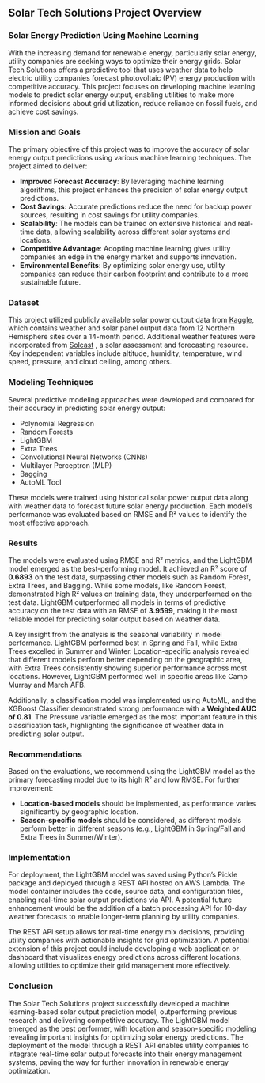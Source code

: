 ## Solar Tech Solutions Project Overview

### Solar Energy Prediction Using Machine Learning

With the increasing demand for renewable energy, particularly solar energy, utility companies are seeking ways to optimize their energy grids. Solar Tech Solutions offers a predictive tool that uses weather data to help electric utility companies forecast photovoltaic (PV) energy production with competitive accuracy. This project focuses on developing machine learning models to predict solar energy output, enabling utilities to make more informed decisions about grid utilization, reduce reliance on fossil fuels, and achieve cost savings.

### Mission and Goals

The primary objective of this project was to improve the accuracy of solar energy output predictions using various machine learning techniques. The project aimed to deliver:

- **Improved Forecast Accuracy**: By leveraging machine learning algorithms, this project enhances the precision of solar energy output predictions.
- **Cost Savings**: Accurate predictions reduce the need for backup power sources, resulting in cost savings for utility companies.
- **Scalability**: The models can be trained on extensive historical and real-time data, allowing scalability across different solar systems and locations.
- **Competitive Advantage**: Adopting machine learning gives utility companies an edge in the energy market and supports innovation.
- **Environmental Benefits**: By optimizing solar energy use, utility companies can reduce their carbon footprint and contribute to a more sustainable future.

### Dataset

This project utilized publicly available solar power output data from [Kaggle](https://www.kaggle.com/datasets/saurabhshahane/northern-hemisphere-horizontal-photovoltaic), which contains weather and solar panel output data from 12 Northern Hemisphere sites over a 14-month period. Additional weather features were incorporated from [Solcast](https://toolkit.solcast.com.au/legacy-live-forecast) , a solar assessment and forecasting resource. Key independent variables include altitude, humidity, temperature, wind speed, pressure, and cloud ceiling, among others.

### Modeling Techniques

Several predictive modeling approaches were developed and compared for their accuracy in predicting solar energy output:

- Polynomial Regression
- Random Forests
- LightGBM
- Extra Trees
- Convolutional Neural Networks (CNNs)
- Multilayer Perceptron (MLP)
- Bagging
- AutoML Tool

These models were trained using historical solar power output data along with weather data to forecast future solar energy production. Each model’s performance was evaluated based on RMSE and R² values to identify the most effective approach.

### Results

The models were evaluated using RMSE and R² metrics, and the LightGBM model emerged as the best-performing model. It achieved an R² score of **0.6893** on the test data, surpassing other models such as Random Forest, Extra Trees, and Bagging. While some models, like Random Forest, demonstrated high R² values on training data, they underperformed on the test data. LightGBM outperformed all models in terms of predictive accuracy on the test data with an RMSE of **3.9599**, making it the most reliable model for predicting solar output based on weather data.

A key insight from the analysis is the seasonal variability in model performance. LightGBM performed best in Spring and Fall, while Extra Trees excelled in Summer and Winter. Location-specific analysis revealed that different models perform better depending on the geographic area, with Extra Trees consistently showing superior performance across most locations. However, LightGBM performed well in specific areas like Camp Murray and March AFB.

Additionally, a classification model was implemented using AutoML, and the XGBoost Classifier demonstrated strong performance with a **Weighted AUC of 0.81**. The Pressure variable emerged as the most important feature in this classification task, highlighting the significance of weather data in predicting solar output.

### Recommendations

Based on the evaluations, we recommend using the LightGBM model as the primary forecasting model due to its high R² and low RMSE. For further improvement:

- **Location-based models** should be implemented, as performance varies significantly by geographic location.
- **Season-specific models** should be considered, as different models perform better in different seasons (e.g., LightGBM in Spring/Fall and Extra Trees in Summer/Winter).

### Implementation

For deployment, the LightGBM model was saved using Python’s Pickle package and deployed through a REST API hosted on AWS Lambda. The model container includes the code, source data, and configuration files, enabling real-time solar output predictions via API. A potential future enhancement would be the addition of a batch processing API for 10-day weather forecasts to enable longer-term planning by utility companies.

The REST API setup allows for real-time energy mix decisions, providing utility companies with actionable insights for grid optimization. A potential extension of this project could include developing a web application or dashboard that visualizes energy predictions across different locations, allowing utilities to optimize their grid management more effectively.

### Conclusion

The Solar Tech Solutions project successfully developed a machine learning-based solar output prediction model, outperforming previous research and delivering competitive accuracy. The LightGBM model emerged as the best performer, with location and season-specific modeling revealing important insights for optimizing solar energy predictions. The deployment of the model through a REST API enables utility companies to integrate real-time solar output forecasts into their energy management systems, paving the way for further innovation in renewable energy optimization.

